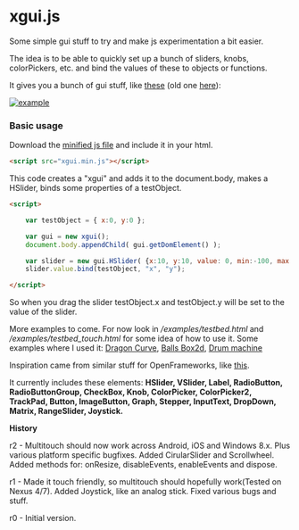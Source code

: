 xgui.js
=======

Some simple gui stuff to try and make js experimentation a bit easier.

The idea is to be able to quickly set up a bunch of sliders, knobs, colorPickers, etc. and bind the values of these to objects or functions.

It gives you a bunch of gui stuff, like [these](http://oosmoxiecode.github.io/examples/xgui.js/testbed_touch.html) (old one [here](http://oosmoxiecode.github.com/examples/xgui.js/testbed.html)):

[![example](http://oosmoxiecode.github.com/assets/xgui.png)](http://oosmoxiecode.github.com/examples/xgui.js/testbed_touch.html)

### Basic usage ###

Download the [minified js file](https://github.com/oosmoxiecode/xgui.js/blob/master/build/xgui.min.js) and include it in your html.

```html
<script src="xgui.min.js"></script>
```

This code creates a "xgui" and adds it to the document.body, makes a HSlider, binds some properties of a testObject.

```html
<script>

	var testObject = { x:0, y:0 };

	var gui = new xgui();
	document.body.appendChild( gui.getDomElement() );

	var slider = new gui.HSlider( {x:10, y:10, value: 0, min:-100, max:100} );
	slider.value.bind(testObject, "x", "y");

</script>
```

So when you drag the slider testObject.x and testObject.y will be set to the value of the slider.

More examples to come. For now look in */examples/testbed.html* and */examples/testbed_touch.html* for some idea of how to use it.
Some examples where I used it: [Dragon Curve](http://oos.moxiecode.com/js_canvas/dragoncurve/), [Balls Box2d](http://oos.moxiecode.com/js_canvas/balls_box2d/), [Drum machine](http://oos.moxiecode.com/js_webgl/drum_machine_webaudio/)

Inspiration came from similar stuff for OpenFrameworks, like [this](http://forum.openframeworks.cc/t/different-guis-for-openframeworks/4376).

It currently includes these elements:
**HSlider,
VSlider,
Label,
RadioButton,
RadioButtonGroup,
CheckBox,
Knob,
ColorPicker,
ColorPicker2,
TrackPad,
Button,
ImageButton,
Graph,
Stepper,
InputText,
DropDown,
Matrix,
RangeSlider,
Joystick.**

**History**

r2 - Multitouch should now work across Android, iOS and Windows 8.x. Plus various platform specific bugfixes. Added CirularSlider and Scrollwheel. Added methods for: onResize, disableEvents, enableEvents and dispose.

r1 - Made it touch friendly, so multitouch should hopefully work(Tested on Nexus 4/7). Added Joystick, like an analog stick. Fixed various bugs and stuff.

r0 - Initial version.